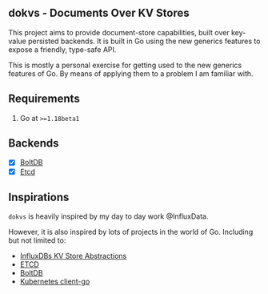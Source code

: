 dokvs - Documents Over KV Stores
-------------------------------

This project aims to provide document-store capabilities, built over key-value persisted backends.
It is built in Go using the new generics features to expose a friendly, type-safe API.

This is mostly a personal exercise for getting used to the new generics features of Go.
By means of applying them to a problem I am familiar with.

## Requirements

1. Go at `>=1.18beta1`

## Backends

- [x] [BoltDB](./pkg/kv/boltdb)
- [x] [Etcd](./pkg/kv/etcd)

## Inspirations

`dokvs` is heavily inspired by my day to day work @InfluxData.

However, it is also inspired by lots of projects in the world of Go.
Including but not limited to:

- [InfluxDBs KV Store Abstractions](https://github.com/influxdata/influxdb/blob/master/kv/store.go#L27-L60)
- [ETCD](https://github.com/etcd-io/etcd)
- [BoltDB](https://github.com/etcd-io/bbolt)
- [Kubernetes client-go](https://github.com/kubernetes/client-go/)
